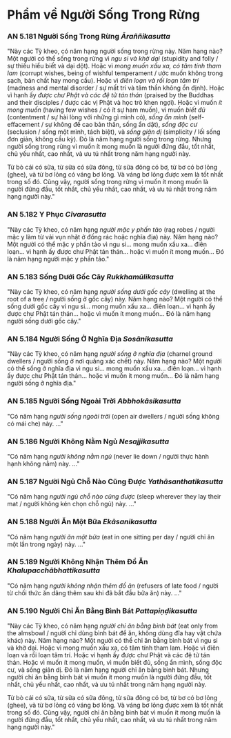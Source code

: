 # Phẩm về Người Sống Trong Rừng

### AN 5.181 Người Sống Trong Rừng *Āraññikasutta*

"Này các Tỳ kheo, có năm hạng người sống trong rừng này. Năm hạng nào?
Một người có thể sống trong rừng vì *ngu si và khờ dại* (stupidity and folly / sự thiếu hiểu biết và dại dột).
Hoặc vì *mong muốn xấu xa, có tâm tính tham lam* (corrupt wishes, being of wishful temperament / ước muốn không trong sạch, bản chất hay mong cầu).
Hoặc vì *điên loạn và rối loạn tâm trí* (madness and mental disorder / sự mất trí và tâm thần không ổn định).
Hoặc vì hạnh ấy *được chư Phật và các đệ tử tán thán* (praised by the Buddhas and their disciples / được các vị Phật và học trò khen ngợi).
Hoặc vì muốn *ít mong muốn* (having few wishes / có ít sự ham muốn), vì muốn *biết đủ* (contentment / sự hài lòng với những gì mình có), *sống ẩn mình* (self-effacement / sự không đề cao bản thân, sống ẩn dật), *sống độc cư* (seclusion / sống một mình, tách biệt), và *sống giản dị* (simplicity / lối sống đơn giản, không cầu kỳ).
Đó là năm hạng người sống trong rừng. Nhưng người sống trong rừng vì muốn ít mong muốn là người đứng đầu, tốt nhất, chủ yếu nhất, cao nhất, và ưu tú nhất trong năm hạng người này.

Từ bò cái có sữa, từ sữa có sữa đông, từ sữa đông có bơ, từ bơ có bơ lỏng (ghee), và từ bơ lỏng có váng bơ lỏng. Và váng bơ lỏng được xem là tốt nhất trong số đó. Cũng vậy, người sống trong rừng vì muốn ít mong muốn là người đứng đầu, tốt nhất, chủ yếu nhất, cao nhất, và ưu tú nhất trong năm hạng người này."

<!--pg-->
### AN 5.182 Y Phục *Cīvarasutta*

"Này các Tỳ kheo, có năm hạng *người mặc y phấn tảo* (rag robes / người mặc y làm từ vải vụn nhặt ở đống rác hoặc nghĩa địa) này. Năm hạng nào? Một người có thể mặc y phấn tảo vì ngu si... mong muốn xấu xa... điên loạn... vì hạnh ấy được chư Phật tán thán... hoặc vì muốn ít mong muốn... Đó là năm hạng người mặc y phấn tảo."

### AN 5.183 Sống Dưới Gốc Cây *Rukkhamūlikasutta*

"Này các Tỳ kheo, có năm hạng *người sống dưới gốc cây* (dwelling at the root of a tree / người sống ở gốc cây) này. Năm hạng nào? Một người có thể sống dưới gốc cây vì ngu si... mong muốn xấu xa... điên loạn... vì hạnh ấy được chư Phật tán thán... hoặc vì muốn ít mong muốn... Đó là năm hạng người sống dưới gốc cây."

### AN 5.184 Người Sống Ở Nghĩa Địa *Sosānikasutta*

"Này các Tỳ kheo, có năm hạng *người sống ở nghĩa địa* (charnel ground dwellers / người sống ở nơi quăng xác chết) này. Năm hạng nào? Một người có thể sống ở nghĩa địa vì ngu si... mong muốn xấu xa... điên loạn... vì hạnh ấy được chư Phật tán thán... hoặc vì muốn ít mong muốn... Đó là năm hạng người sống ở nghĩa địa."

### AN 5.185 Người Sống Ngoài Trời *Abbhokāsikasutta*

"Có năm hạng *người sống ngoài trời* (open air dwellers / người sống không có mái che) này. ..."

### AN 5.186 Người Không Nằm Ngủ *Nesajjikasutta*

"Có năm hạng *người không nằm ngủ* (never lie down / người thực hành hạnh không nằm) này. ..."

### AN 5.187 Người Ngủ Chỗ Nào Cũng Được *Yathāsanthatikasutta*

"Có năm hạng *người ngủ chỗ nào cũng được* (sleep wherever they lay their mat / người không kén chọn chỗ ngủ) này. ..."

### AN 5.188 Người Ăn Một Bữa *Ekāsanikasutta*

"Có năm hạng *người ăn một bữa* (eat in one sitting per day / người chỉ ăn một lần trong ngày) này. ..."

### AN 5.189 Người Không Nhận Thêm Đồ Ăn *Khalupacchābhattikasutta*

"Có năm hạng *người không nhận thêm đồ ăn* (refusers of late food / người từ chối thức ăn dâng thêm sau khi đã bắt đầu bữa ăn) này. ..."

<!--pg-->
### AN 5.190 Người Chỉ Ăn Bằng Bình Bát *Pattapiṇḍikasutta*

"Này các Tỳ kheo, có năm hạng *người chỉ ăn bằng bình bát* (eat only from the almsbowl / người chỉ dùng bình bát để ăn, không dùng đĩa hay vật chứa khác) này. Năm hạng nào? Một người có thể chỉ ăn bằng bình bát vì ngu si và khờ dại. Hoặc vì mong muốn xấu xa, có tâm tính tham lam. Hoặc vì điên loạn và rối loạn tâm trí. Hoặc vì hạnh ấy được chư Phật và các đệ tử tán thán. Hoặc vì muốn ít mong muốn, vì muốn biết đủ, sống ẩn mình, sống độc cư, và sống giản dị. Đó là năm hạng người chỉ ăn bằng bình bát. Nhưng người chỉ ăn bằng bình bát vì muốn ít mong muốn là người đứng đầu, tốt nhất, chủ yếu nhất, cao nhất, và ưu tú nhất trong năm hạng người này.

Từ bò cái có sữa, từ sữa có sữa đông, từ sữa đông có bơ, từ bơ có bơ lỏng (ghee), và từ bơ lỏng có váng bơ lỏng. Và váng bơ lỏng được xem là tốt nhất trong số đó. Cũng vậy, người chỉ ăn bằng bình bát vì muốn ít mong muốn là người đứng đầu, tốt nhất, chủ yếu nhất, cao nhất, và ưu tú nhất trong năm hạng người này."